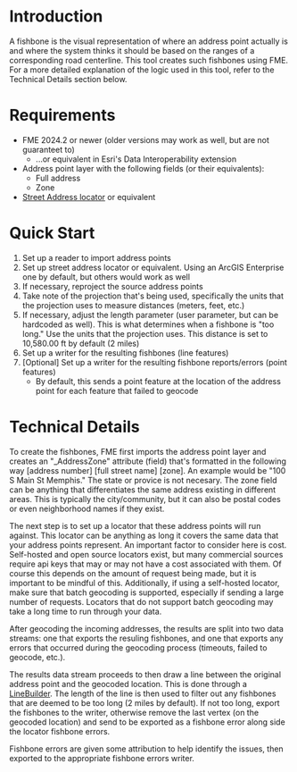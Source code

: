 # Introduction

A fishbone is the visual representation of where an address point actually is and where the system thinks it should be based on the ranges of a corresponding road centerline. This tool creates such fishbones using FME. For a more detailed explanation of the logic used in this tool, refer to the Technical Details section below.

# Requirements

* FME 2024.2 or newer (older versions may work as well, but are not guaranteet to)
  * ...or equivalent in Esri's Data Interoperability extension
* Address point layer with the following fields (or their equivalents):
  * Full address
  * Zone
* [Street Address locator](https://pro.arcgis.com/en/pro-app/latest/help/data/geocoding/introduction-to-locator-roles.htm) or equivalent

# Quick Start

1. Set up a reader to import address points
2. Set up street address locator or equivalent. Using an ArcGIS Enterprise one by default, but others would work as well
3. If necessary, reproject the source address points
4. Take note of the projection that's being used, specifically the units that the projection uses to measure distances (meters, feet, etc.)
5. If necessary, adjust the length parameter (user parameter, but can be hardcoded as well). This is what determines when a fishbone is "too long." Use the units that the projection uses. This distance is set to 10,580.00 ft by default (2 miles) 
6. Set up a writer for the resulting fishbones (line features)
7. [Optional] Set up a writer for the resulting fishbone reports/errors (point features)
   * By default, this sends a point feature at the location of the address point for each feature that failed to geocode
  
# Technical Details

To create the fishbones, FME first imports the address point layer and creates an "_AddressZone" attribute (field) that's formatted in the following way [address number] [full street name] [zone]. An example would be "100 S Main St Memphis." The state or provice is not necesary. The zone field can be anything that differentiates the same address existing in different areas. This is typically the city/community, but it can also be postal codes or even neighborhood names if they exist.

The next step is to set up a locator that these address points will run against. This locator can be anything as long it covers the same data that your address points represent. An important factor to consider here is cost. Self-hosted and open source locators exist, but many commercial sources require api keys that may or may not have a cost associated with them. Of course this depends on the amount of request being made, but it is important to be mindful of this. Additionally, if using a self-hosted locator, make sure that batch geocoding is supported, especially if sending a large number of requests.  Locators that do not support batch geocoding may take a long time to run through your data.

After geocoding the incoming addresses, the results are split into two data streams: one that exports the resuling fishbones, and one that exports any errors that occurred during the geocoding process (timeouts, failed to geocode, etc.).

The results data stream proceeds to then draw a line between the original address point and the geocoded location. This is done through a [LineBuilder](https://docs.safe.com/fme/html/FME-Form-Documentation/FME-Transformers/Transformers/linebuilder.htm). The length of the line is then used to filter out any fishbones that are deemed to be too long (2 miles by default). If not too long, export the fishbones to the writer, otherwise remove the last vertex (on the geocoded location) and send to be exported as a fishbone error along side the locator fishbone errors.

Fishbone errors are given some attribution to help identify the issues, then exported to the appropriate fishbone errors writer.
